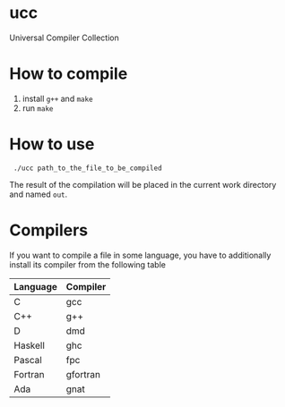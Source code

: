 # ucc
Universal Compiler Collection

# How to compile
1) install <code>g++</code> and <code>make</code>
2) run <code>make</code>

# How to use
<code> ./ucc path_to_the_file_to_be_compiled </code>

The result of the compilation will be placed in the current work directory and named <code>out</code>.

# Compilers
If you want to compile a file in some language, you have to additionally install its compiler from the following table

| Language | Compiler |
| -------- | -------- |
| C        | gcc      |
| C++      | g++      |
| D        | dmd      |
| Haskell  | ghc      |
| Pascal   | fpc      |
| Fortran  | gfortran |
| Ada      | gnat     |